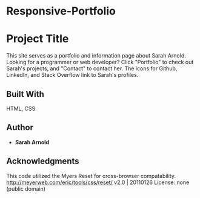 # Responsive-Portfolio

# Project Title

This site serves as a portfolio and information page about Sarah Arnold. Looking for a programmer or web developer?  Click "Portfolio" to check out Sarah's projects, and "Contact" to contact her. The icons for Github, LinkedIn, and Stack Overflow link to Sarah's profiles.


## Built With
HTML, CSS

## Author

* **Sarah Arnold** 

## Acknowledgments

This code utilized the Myers Reset for cross-browser compatability.
http://meyerweb.com/eric/tools/css/reset/    v2.0 | 20110126     License: none (public domain)
